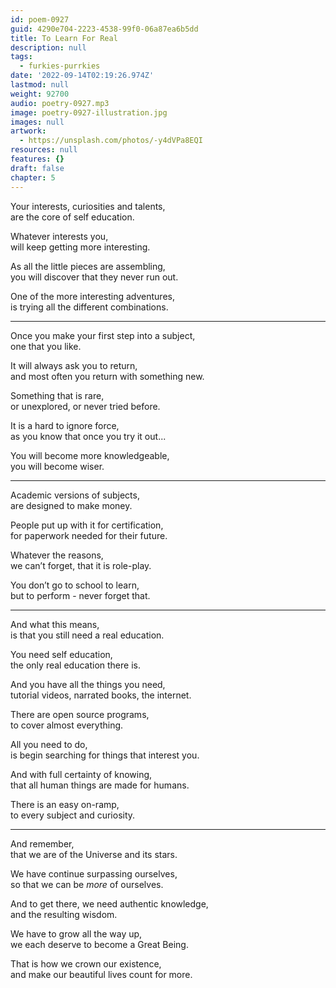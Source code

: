 ```yaml
---
id: poem-0927
guid: 4290e704-2223-4538-99f0-06a87ea6b5dd
title: To Learn For Real
description: null
tags:
  - furkies-purrkies
date: '2022-09-14T02:19:26.974Z'
lastmod: null
weight: 92700
audio: poetry-0927.mp3
image: poetry-0927-illustration.jpg
images: null
artwork:
  - https://unsplash.com/photos/-y4dVPa8EQI
resources: null
features: {}
draft: false
chapter: 5
---
```


Your interests, curiosities and talents,\
are the core of self education.

Whatever interests you,\
will keep getting more interesting.

As all the little pieces are assembling,\
you will discover that they never run out.

One of the more interesting adventures,\
is trying all the different combinations.

---

Once you make your first step into a subject,\
one that you like.

It will always ask you to return,\
and most often you return with something new.

Something that is rare,\
or unexplored, or never tried before.

It is a hard to ignore force,\
as you know that once you try it out...

You will become more knowledgeable,\
you will become wiser.

---

Academic versions of subjects,\
are designed to make money.

People put up with it for certification,\
for paperwork needed for their future.

Whatever the reasons,\
we can’t forget, that it is role-play.

You don’t go to school to learn,\
but to perform - never forget that.

---

And what this means,\
is that you still need a real education.

You need self education,\
the only real education there is.

And you have all the things you need,\
tutorial videos, narrated books, the internet.

There are open source programs,\
to cover almost everything.

All you need to do,\
is begin searching for things that interest you.

And with full certainty of knowing,\
that all human things are made for humans.

There is an easy on-ramp,\
to every subject and curiosity.

---

And remember,\
that we are of the Universe and its stars.

We have continue surpassing ourselves,\
so that we can be *more* of ourselves.

And to get there, we need authentic knowledge,\
and the resulting wisdom.

We have to grow all the way up,\
we each deserve to become a Great Being.

That is how we crown our existence,\
and make our beautiful lives count for more.
